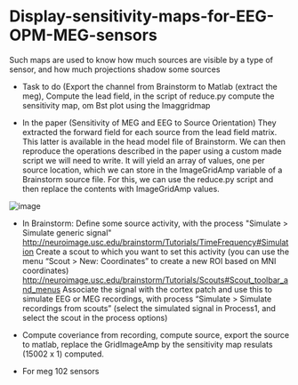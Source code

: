 # Display-sensitivity-maps-for-EEG-OPM-MEG-sensors
Such maps are used to know how much sources are visible by a type of sensor, and how much projections shadow some sources
- Task to do (Export the channel from Brainstorm to Matlab (extract the meg), Compute the lead field, in the script of reduce.py compute the sensitivity map, om Bst plot using the Imaggridmap

- In the paper (Sensitivity of MEG and EEG to Source Orientation) They extracted the forward field for each source from the lead field matrix. This latter is available in the head model file of Brainstorm. We can then reproduce the operations described in the paper using a custom made script we will need to write. It will yield an array of values, one per source location, which we can store in the ImageGridAmp variable of a Brainstorm source file. For this, we can use the reduce.py script and then replace the contents with ImageGridAmp values.

![image](https://user-images.githubusercontent.com/29655962/88534353-31150b80-d008-11ea-9bc0-1a80dab70cd9.png)

- In Brainstorm:
Define some source activity, with the process "Simulate > Simulate generic signal"
http://neuroimage.usc.edu/brainstorm/Tutorials/TimeFrequency#Simulation
Create a scout to which you want to set this activity (you can use the menu “Scout > New: Coordinates” to create a new ROI based on MNI coordinates)
http://neuroimage.usc.edu/brainstorm/Tutorials/Scouts#Scout_toolbar_and_menus
Associate the signal with the cortex patch and use this to simulate EEG or MEG recordings, with process “Simulate > Simulate recordings from scouts” (select the simulated signal in Process1, and select the scout in the process options)

- Compute coveriance from recording, compute source, export the source to matlab, replace the GridImageAmp by the sensitivity map resulats (15002 x 1) computed.

- For meg 102 sensors
